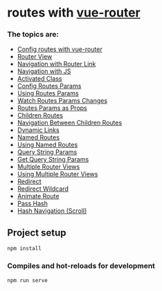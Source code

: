 # routes with [vue-router](https://v3.router.vuejs.org/)

### The topics are:

* [Config routes with vue-router](https://github.com/robsonoduarte/learn-vue/blob/1c6916113dcc49e91a879474ad687a69b38d60e0/vuejs-2-curse/routes/src/router.js#L11)
* [Router View](https://github.com/robsonoduarte/learn-vue/blob/4f673a8ebbcca61e01d250f28165947190b35238/vuejs-2-curse/routes/src/App.vue#L9)
* [Navigation with Router Link](https://github.com/robsonoduarte/learn-vue/blob/1c6916113dcc49e91a879474ad687a69b38d60e0/vuejs-2-curse/routes/src/components/template/Menu.vue#L4)
* [Navigation with JS](https://github.com/robsonoduarte/learn-vue/blob/1c6916113dcc49e91a879474ad687a69b38d60e0/vuejs-2-curse/routes/src/components/user/User.vue#L15)
* [Activated Class](https://github.com/robsonoduarte/learn-vue/blob/1c6916113dcc49e91a879474ad687a69b38d60e0/vuejs-2-curse/routes/src/components/template/Menu.vue#L5)
* [Config Routes Params](https://github.com/robsonoduarte/learn-vue/blob/1c6916113dcc49e91a879474ad687a69b38d60e0/vuejs-2-curse/routes/src/router.js#L24-L25)
* [Using Routes Params](https://github.com/robsonoduarte/learn-vue/blob/1c6916113dcc49e91a879474ad687a69b38d60e0/vuejs-2-curse/routes/src/components/user/UserDetail.vue#L15)
* [Watch Routes Params Changes](https://github.com/robsonoduarte/learn-vue/blob/1c6916113dcc49e91a879474ad687a69b38d60e0/vuejs-2-curse/routes/src/components/user/UserDetail.vue#L18-L21)
* [Routes Params as Props](https://github.com/robsonoduarte/learn-vue/blob/1c6916113dcc49e91a879474ad687a69b38d60e0/vuejs-2-curse/routes/src/components/user/UserDetail.vue#L12)
* [Children Routes](https://github.com/robsonoduarte/learn-vue/blob/1c6916113dcc49e91a879474ad687a69b38d60e0/vuejs-2-curse/routes/src/router.js#L22)
* [Navigation Between Children Routes](https://github.com/robsonoduarte/learn-vue/blob/1c6916113dcc49e91a879474ad687a69b38d60e0/vuejs-2-curse/routes/src/components/user/User.vue#L5)
* [Dynamic Links](https://github.com/robsonoduarte/learn-vue/blob/0c597384f330686297b936c2725e93303e5d692f/vuejs-2-curse/routes/src/components/user/UserDetail.vue#L6)
* [Named Routes](https://github.com/robsonoduarte/learn-vue/blob/0c597384f330686297b936c2725e93303e5d692f/vuejs-2-curse/routes/src/router.js#L34)
* [Using Named Routes](https://github.com/robsonoduarte/learn-vue/blob/0c597384f330686297b936c2725e93303e5d692f/vuejs-2-curse/routes/src/components/user/UserDetail.vue#L7)
* [Query String Params](https://github.com/robsonoduarte/learn-vue/blob/0c597384f330686297b936c2725e93303e5d692f/vuejs-2-curse/routes/src/components/user/UserDetail.vue#L7)
* [Get Query String Params](https://github.com/robsonoduarte/learn-vue/blob/0c597384f330686297b936c2725e93303e5d692f/vuejs-2-curse/routes/src/components/user/UserEdit.vue#L5-L6)
* [Multiple Router Views](https://github.com/robsonoduarte/learn-vue/blob/0c597384f330686297b936c2725e93303e5d692f/vuejs-2-curse/routes/src/router.js#L18-L20)
* [Using Multiple Router Views](https://github.com/robsonoduarte/learn-vue/blob/0c597384f330686297b936c2725e93303e5d692f/vuejs-2-curse/routes/src/App.vue#L4)
* [Redirect](https://github.com/robsonoduarte/learn-vue/blob/4f673a8ebbcca61e01d250f28165947190b35238/vuejs-2-curse/routes/src/router.js#L38-L39)
* [Redirect Wildcard](https://github.com/robsonoduarte/learn-vue/blob/4f673a8ebbcca61e01d250f28165947190b35238/vuejs-2-curse/routes/src/router.js#L42)
* [Animate Route](https://github.com/robsonoduarte/learn-vue/blob/4f673a8ebbcca61e01d250f28165947190b35238/vuejs-2-curse/routes/src/App.vue#L5-L10)
* [Pass Hash](https://github.com/robsonoduarte/learn-vue/blob/4f673a8ebbcca61e01d250f28165947190b35238/vuejs-2-curse/routes/src/components/user/UserDetail.vue#L7)
* [Hash Navigation (Scroll)](https://github.com/robsonoduarte/learn-vue/blob/4f673a8ebbcca61e01d250f28165947190b35238/vuejs-2-curse/routes/src/router.js#L46)


## Project setup
```
npm install
```

### Compiles and hot-reloads for development
```
npm run serve
```
